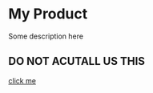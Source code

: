 # My Product
Some description here

## DO NOT ACUTALL US THIS
<a href="#" onClick="alert('You Have Been Hacked!');">click me</a>
